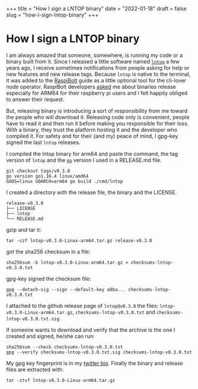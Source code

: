 +++
title = "How I sign a LNTOP binary"
date = "2022-01-18"
draft = false
slug = "how-i-sign-lntop-binary"
+++

# How I sign a LNTOP binary

I am always amazed that someone, somewhere, is running my code or a
binary built from it. Since I released a little software named
[`lntop`](https://github.com/edouardparis/lntop) a few years ago, I
receive sometimes notifications from people asking for help or
new features and new release tags.
Because `lntop` is native to the terminal, it was added to the
[RaspiBolt](https://github.com/raspibolt/raspibolt/) guide as a little 
optional tool for the cli-lover node operator. RaspiBolt developers 
[asked](https://github.com/edouardparis/lntop/issues/49) me
about binaries release especially for ARM64 for their raspberry pi
users and I felt happily obliged to answer their request.

But, releasing binary is introducing a sort of responsibility from me
toward the people who will download it. Releasing code only is
convenient, people have to read it and then run it before making you
responsible for their loss. With a binary, they trust the platform
hosting it and the developer who compiled it.
For safety and for their (and my) peace of mind, I gpg-key signed 
the last `lntop` releases.

I compiled the lntop binary for arm64 and paste the command, the tag
version of `lntop` and the [`go`](https://go.dev/) version I used 
in a RELEASE.md file.

```pink
git checkout tags/v0.3.0
go version go1.16.4 linux/amd64
GOOS=linux GOARCH=arm64 go build ./cmd/lntop
```

I created a directory with the release file, the binary and the LICENSE.

```pink
release-v0.3.0
├── LICENSE
├── lntop
└── RELEASE.md
```

gzip and tar it:

```pink
tar -czf lntop-v0.3.0-Linux-arm64.tar.gz release-v0.3.0
```

got the sha256 checksum in a file:

```pink
sha256sum -b lntop-v0.3.0-Linux-arm64.tar.gz > checksums-lntop-v0.3.0.txt
```
gpg-key signed the checksum file:

```pink
gpg --detach-sig --sign --default-key a8ba... checksums-lntop-v0.3.0.txt
```

I attached to the github release page of `lntop@v0.3.0` the files:
`lntop-v0.3.0-Linux-arm64.tar.gz`, `checksums-lntop-v0.3.0.txt` 
and `checksums-lntop-v0.3.0.txt.sig`.

If someone wants to download and verify that the archive is the one I
created and signed, he/she can run:

```pink
sha256sum --check checksums-lntop-v0.3.0.txt
gpg --verify checksums-lntop-v0.3.0.txt.sig checksums-lntop-v0.3.0.txt
```
My gpg key fingerprint is in my [twitter
bio](https://twitter.com/edouardparis).
Finally the binary and release files are extracted with:

```pink
tar -ztvf lntop-v0.3.0-Linux-arm64.tar.gz
```
